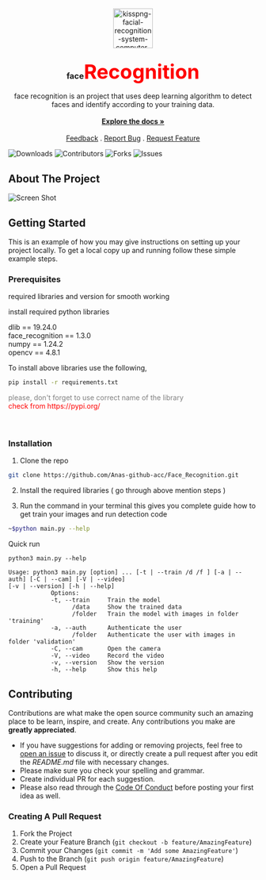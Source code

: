 <br/>
<p align="center">
  <a href="https://github.com/ShaanCoding/ReadME-Generator">
    <img src="https://i.ibb.co/85JLTFL/kisspng-facial-recognition-system-computer-icons-biometric-5b3c7edc93a841-7092238415306912926048.png" alt="kisspng-facial-recognition-system-computer-icons-biometric-5b3c7edc93a841-7092238415306912926048" alt="Logo" width="80" height="80">
  </a>

  <h3 align="center">face<span style="color:red;font-size:40px;font-weight:bold;">Recognition</h3>

  <p align="center">
    face recognition is an project that uses deep learning algorithm to detect faces and identify according to your training data.
    <br/>
    <br/>
    <a href="https://github.com/Anas-github-acc/Face_Recognition/"><strong>Explore the docs »</strong></a>
    <br/>
    <br/>
    <a href="https://docs.google.com/forms/d/e/1FAIpQLSeRpj4z2rHdSRlLQmDIVLZvKyqSPOgIuv64bgRR9zcKKVP5Cg/viewform?usp=pp_url">Feedback</a>
    .
    <a href="https://github.com/Anas-github-acc/Face_Recognition/issues">Report Bug</a>
    .
    <a href="https://github.com/Anas-github-acc/Face_Recognition/issues">Request Feature</a>
  </p>
</p>


![Downloads](https://img.shields.io/github/downloads/ShaanCoding/ReadME-Generator/total) ![Contributors](https://img.shields.io/github/contributors/ShaanCoding/ReadME-Generator?color=dark-green) ![Forks](https://img.shields.io/github/forks/ShaanCoding/ReadME-Generator?style=social) ![Issues](https://img.shields.io/github/issues/ShaanCoding/ReadME-Generator)


## About The Project
![Screen Shot](https://i.pinimg.com/564x/c7/44/8e/c7448e77953683dc5c99f28ee8ad622b.jpg)


## Getting Started

This is an example of how you may give instructions on setting up your project locally.
To get a local copy up and running follow these simple example steps.

### Prerequisites

required libraries and version for smooth working

install required python libraries

dlib == 19.24.0<br/>
face_recognition == 1.3.0<br/>
numpy == 1.24.2<br/>
opencv == 4.8.1

To install above libraries use the following,
```sh
pip install -r requirements.txt
```
<div style="color:grey;font-size:14px">please, don't forget to use correct name of the library
<div style="color:red;">check from https://pypi.org/</div></div>
<br/><br/>

### Installation

1. Clone the repo

```sh
git clone https://github.com/Anas-github-acc/Face_Recognition.git
```

2. Install the required libraries ( go through above mention steps )

3. Run the command in your terminal 
this gives you complete guide how to get train your images and run detection code
```sh
~$python main.py --help
```

Quick run
```PY
python3 main.py --help
```
```JS
Usage: python3 main.py [option] ... [-t | --train /d /f ] [-a | --auth] [-C | --cam] [-V | --video] 
[-v | --version] [-h | --help]
            Options:
            -t, --train     Train the model
                  /data     Show the trained data
                  /folder   Train the model with images in folder 'training'
            -a, --auth      Authenticate the user
                  /folder   Authenticate the user with images in folder 'validation'
            -C, --cam       Open the camera
            -V, --video     Record the video
            -v, --version   Show the version
            -h, --help      Show this help
```

## Contributing

Contributions are what make the open source community such an amazing place to be learn, inspire, and create. Any contributions you make are **greatly appreciated**.
* If you have suggestions for adding or removing projects, feel free to [open an issue](https://github.com/ShaanCoding/ReadME-Generator/issues/new) to discuss it, or directly create a pull request after you edit the *README.md* file with necessary changes.
* Please make sure you check your spelling and grammar.
* Create individual PR for each suggestion.
* Please also read through the [Code Of Conduct](https://github.com/ShaanCoding/ReadME-Generator/blob/main/CODE_OF_CONDUCT.md) before posting your first idea as well.

### Creating A Pull Request

1. Fork the Project
2. Create your Feature Branch (`git checkout -b feature/AmazingFeature`)
3. Commit your Changes (`git commit -m 'Add some AmazingFeature'`)
4. Push to the Branch (`git push origin feature/AmazingFeature`)
5. Open a Pull Request
